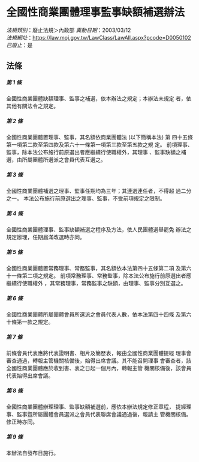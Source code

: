 # 全國性商業團體理事監事缺額補選辦法

*法規類別*：廢止法規＞內政部
*異動日期*：2003/03/12  
*法規網址*：https://law.moj.gov.tw/LawClass/LawAll.aspx?pcode=D0050102
*已廢止*：是


## 法條
##### 第 1 條
全國性商業團體缺額理事、監事之補選，依本辦法之規定；本辦法未規定
者，依其他有關法令之規定。

##### 第 2 條
全國性商業團體置理事、監事，其名額依商業團體法 (以下簡稱本法) 第
四十五條第一項第二款至第四款及第六十一條第一項第三款至第五款之規
定。
前項理事、監事，除本法公布施行前原選出者應繼續行使職權外，其理事
、監事缺額之補選，由所屬團體所選派之會員代表互選之。

##### 第 3 條
全國性商業團體補選之理事、監事任期均為三年；其連選連任者，不得超
過二分之一。
本法公布施行前原選出之理事、監事，不受前項規定之限制。

##### 第 4 條
全國性商業團體理事、監事缺額補選之程序及方法，依人民團體選舉罷免
辦法之規定辦理，任期屆滿改選時亦同。

##### 第 5 條
全國性商業團體置常務理事、常務監事，其名額依本法第四十五條第二項
及第六十一條第二項之規定。
前項常務理事、常務監事，除本法公布施行前原選出者應繼續行使職權外
，其常務理事，常務監事之缺額，由理事、監事分別互選之。

##### 第 6 條
全國性商業團體所屬團體會員所選派之會員代表人數，依本法第四十四條
及第六十條第一款之規定。

##### 第 7 條
前條會員代表應將代表證明書、相片及簡歷表，報由全國性商業團體提經
理事會審查通過，轉報主管機關核備後，始得出席會議。其不能召開理事
會審查者，該全國性商業團體應於收到書、表之日起一個月內，轉報主管
機關核備後，該會員代表始得出席會議。

##### 第 8 條
全國性商業團體辦理理事、監事缺額補選前，應依本辦法規定修正章程，
提經理事、監事暨所屬團體會員選派之會員代表聯席會議通過後，報請主
管機關核備。修正時亦同。

##### 第 9 條
本辦法自發布日施行。


